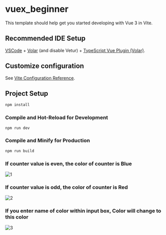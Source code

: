 # vuex_beginner

This template should help get you started developing with Vue 3 in Vite.

## Recommended IDE Setup

[VSCode](https://code.visualstudio.com/) + [Volar](https://marketplace.visualstudio.com/items?itemName=Vue.volar) (and disable Vetur) + [TypeScript Vue Plugin (Volar)](https://marketplace.visualstudio.com/items?itemName=Vue.vscode-typescript-vue-plugin).

## Customize configuration

See [Vite Configuration Reference](https://vitejs.dev/config/).

## Project Setup

```sh
npm install
```

### Compile and Hot-Reload for Development

```sh
npm run dev
```

### Compile and Minify for Production

```sh
npm run build
```

### If counter value is even, the color of counter is Blue

![1](https://user-images.githubusercontent.com/58510288/181218138-75b232df-d46a-4bc1-b28e-049bad7c35f5.png)

### If counter value is odd, the color of counter is Red

![2](https://user-images.githubusercontent.com/58510288/181218680-21c45cb6-c032-4bd4-8569-a9c617efd7ce.png)



### If you enter name of color within input box, Color will change to this color


![3](https://user-images.githubusercontent.com/58510288/181219329-18a3b5c6-0eb8-4b69-9588-77077d871bb8.png)


